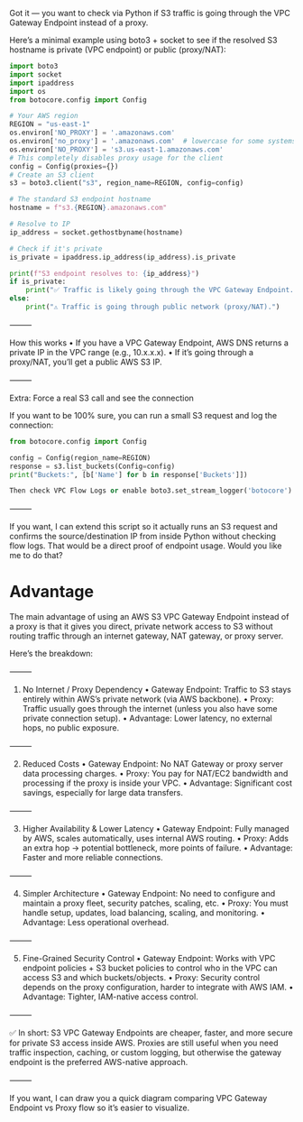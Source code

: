 Got it — you want to check via Python if S3 traffic is going through the VPC Gateway Endpoint instead of a proxy.

Here’s a minimal example using boto3 + socket to see if the resolved S3 hostname is private (VPC endpoint) or public (proxy/NAT):

```py
import boto3
import socket
import ipaddress
import os
from botocore.config import Config

# Your AWS region
REGION = "us-east-1"
os.environ['NO_PROXY'] = '.amazonaws.com'
os.environ['no_proxy'] = '.amazonaws.com'  # lowercase for some systems
os.environ['NO_PROXY'] = 's3.us-east-1.amazonaws.com'
# This completely disables proxy usage for the client
config = Config(proxies={})
# Create an S3 client
s3 = boto3.client("s3", region_name=REGION, config=config)

# The standard S3 endpoint hostname
hostname = f"s3.{REGION}.amazonaws.com"

# Resolve to IP
ip_address = socket.gethostbyname(hostname)

# Check if it's private
is_private = ipaddress.ip_address(ip_address).is_private

print(f"S3 endpoint resolves to: {ip_address}")
if is_private:
    print("✅ Traffic is likely going through the VPC Gateway Endpoint.")
else:
    print("⚠ Traffic is going through public network (proxy/NAT).")

```
⸻

How this works
	•	If you have a VPC Gateway Endpoint, AWS DNS returns a private IP in the VPC range (e.g., 10.x.x.x).
	•	If it’s going through a proxy/NAT, you’ll get a public AWS S3 IP.

⸻

Extra: Force a real S3 call and see the connection

If you want to be 100% sure, you can run a small S3 request and log the connection:

```py
from botocore.config import Config

config = Config(region_name=REGION)
response = s3.list_buckets(Config=config)
print("Buckets:", [b['Name'] for b in response['Buckets']])

Then check VPC Flow Logs or enable boto3.set_stream_logger('botocore') to see connection details.
```
⸻

If you want, I can extend this script so it actually runs an S3 request and confirms the source/destination IP from inside Python without checking flow logs. That would be a direct proof of endpoint usage. Would you like me to do that?


# Advantage
The main advantage of using an AWS S3 VPC Gateway Endpoint instead of a proxy is that it gives you direct, private network access to S3 without routing traffic through an internet gateway, NAT gateway, or proxy server.

Here’s the breakdown:

⸻

1. No Internet / Proxy Dependency
	•	Gateway Endpoint: Traffic to S3 stays entirely within AWS’s private network (via AWS backbone).
	•	Proxy: Traffic usually goes through the internet (unless you also have some private connection setup).
	•	Advantage: Lower latency, no external hops, no public exposure.

⸻

2. Reduced Costs
	•	Gateway Endpoint: No NAT Gateway or proxy server data processing charges.
	•	Proxy: You pay for NAT/EC2 bandwidth and processing if the proxy is inside your VPC.
	•	Advantage: Significant cost savings, especially for large data transfers.

⸻

3. Higher Availability & Lower Latency
	•	Gateway Endpoint: Fully managed by AWS, scales automatically, uses internal AWS routing.
	•	Proxy: Adds an extra hop → potential bottleneck, more points of failure.
	•	Advantage: Faster and more reliable connections.

⸻

4. Simpler Architecture
	•	Gateway Endpoint: No need to configure and maintain a proxy fleet, security patches, scaling, etc.
	•	Proxy: You must handle setup, updates, load balancing, scaling, and monitoring.
	•	Advantage: Less operational overhead.

⸻

5. Fine-Grained Security Control
	•	Gateway Endpoint: Works with VPC endpoint policies + S3 bucket policies to control who in the VPC can access S3 and which buckets/objects.
	•	Proxy: Security control depends on the proxy configuration, harder to integrate with AWS IAM.
	•	Advantage: Tighter, IAM-native access control.

⸻

✅ In short:
S3 VPC Gateway Endpoints are cheaper, faster, and more secure for private S3 access inside AWS. Proxies are still useful when you need traffic inspection, caching, or custom logging, but otherwise the gateway endpoint is the preferred AWS-native approach.

⸻

If you want, I can draw you a quick diagram comparing VPC Gateway Endpoint vs Proxy flow so it’s easier to visualize.


